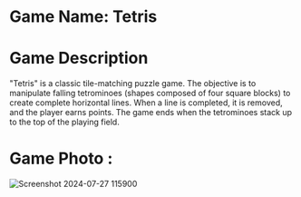 # Game Name: Tetris

# Game Description
"Tetris" is a classic tile-matching puzzle game. The objective is to manipulate falling tetrominoes (shapes composed of four square blocks) to create complete horizontal lines. When a line is completed, it is removed, and the player earns points. The game ends when the tetrominoes stack up to the top of the playing field.


# Game Photo :

![Screenshot 2024-07-27 115900](https://github.com/user-attachments/assets/a5217ab1-0a1e-4f33-9545-d5b010c2f211)
